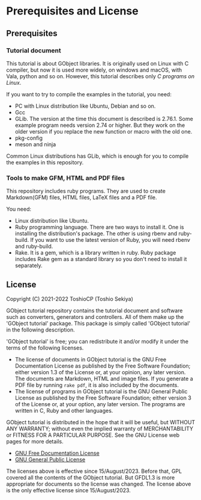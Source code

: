 # Prerequisites and License

## Prerequisites

### Tutorial document

This tutorial is about GObject libraries.
It is originally used on Linux with C compiler, but now it is used more widely, on windows and macOS, with Vala, python and so on.
However, this tutorial describes only _C programs on Linux_.

If you want to try to compile the examples in the tutorial, you need:

- PC with Linux distribution like Ubuntu, Debian and so on.
- Gcc
- GLib. The version at the time this document is described is 2.76.1.
Some example program needs version 2.74 or higher.
But they work on the older version if you replace the new function or macro with the old one.
- pkg-config
- meson and ninja

Common Linux distributions has GLib, which is enough for you to compile the examples in this repository.

### Tools to make GFM, HTML and PDF files

This repository includes ruby programs.
They are used to create Markdown(GFM) files, HTML files, LaTeX files and a PDF file.

You need:

- Linux distribution like Ubuntu.
- Ruby programming language.
There are two ways to install it.
One is installing the distribution's package.
The other is using rbenv and ruby-build.
If you want to use the latest version of Ruby, you will need rbenv and ruby-build.
- Rake.
It is a gem, which is a library written in ruby.
Ruby package includes Rake gem as a standard library so you don't need to install it separately.

## License

Copyright (C) 2021-2022  ToshioCP (Toshio Sekiya)

GObject tutorial repository contains the tutorial document and software such as converters, generators and controllers.
All of them make up the 'GObject tutorial' package.
This package is simply called 'GObject tutorial' in the following description.

'GObject tutorial' is free; you can redistribute it and/or modify it under the terms of the following licenses.

- The license of documents in GObject tutorial is the GNU Free Documentation License as published by the Free Software Foundation;
either version 1.3 of the License or, at your opinion, any later version.
The documents are Markdown, HTML and image files.
If you generate a PDF file by running `rake pdf`, it is also included by the documents.
- The license of programs in GObject tutorial is the GNU General Public License as published by the Free Software Foundation;
either version 3 of the License or, at your option, any later version.
The programs are written in C, Ruby and other languages.

GObject tutorial is distributed in the hope that it will be useful,
but WITHOUT ANY WARRANTY; without even the implied warranty of MERCHANTABILITY or FITNESS FOR A PARTICULAR PURPOSE.
See the GNU License web pages for more details.

- [GNU Free Documentation License](https://www.gnu.org/licenses/fdl-1.3.html)
- [GNU General Public License](https://www.gnu.org/licenses/gpl-3.0.html)

The licenses above is effective since 15/August/2023.
Before that, GPL covered all the contents of the GObject tutorial.
But GFDL1.3 is more appropriate for documents so the license was changed.
The license above is the only effective license since 15/August/2023.

